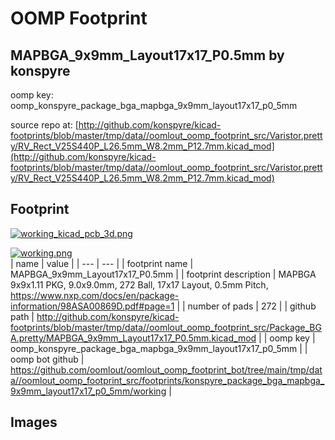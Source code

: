 # OOMP Footprint  
## MAPBGA_9x9mm_Layout17x17_P0.5mm  by konspyre  
  
oomp key: oomp_konspyre_package_bga_mapbga_9x9mm_layout17x17_p0_5mm  
  
source repo at: [http://github.com/konspyre/kicad-footprints/blob/master/tmp/data//oomlout_oomp_footprint_src/Varistor.pretty/RV_Rect_V25S440P_L26.5mm_W8.2mm_P12.7mm.kicad_mod](http://github.com/konspyre/kicad-footprints/blob/master/tmp/data//oomlout_oomp_footprint_src/Varistor.pretty/RV_Rect_V25S440P_L26.5mm_W8.2mm_P12.7mm.kicad_mod)  
## Footprint  
  
[![working_kicad_pcb_3d.png](working_kicad_pcb_3d_600.png)](working_kicad_pcb_3d.png)  
  
[![working.png](working_600.png)](working.png)  
| name | value | 
| --- | --- | 
| footprint name | MAPBGA_9x9mm_Layout17x17_P0.5mm | 
| footprint description | MAPBGA 9x9x1.11 PKG, 9.0x9.0mm, 272 Ball, 17x17 Layout, 0.5mm Pitch, https://www.nxp.com/docs/en/package-information/98ASA00869D.pdf#page=1 | 
| number of pads | 272 | 
| github path | http://github.com/konspyre/kicad-footprints/blob/master/tmp/data//oomlout_oomp_footprint_src/Package_BGA.pretty/MAPBGA_9x9mm_Layout17x17_P0.5mm.kicad_mod | 
| oomp key | oomp_konspyre_package_bga_mapbga_9x9mm_layout17x17_p0_5mm | 
| oomp bot github | https://github.com/oomlout/oomlout_oomp_footprint_bot/tree/main/tmp/data//oomlout_oomp_footprint_src/footprints/konspyre_package_bga_mapbga_9x9mm_layout17x17_p0_5mm/working | 
## Images  

